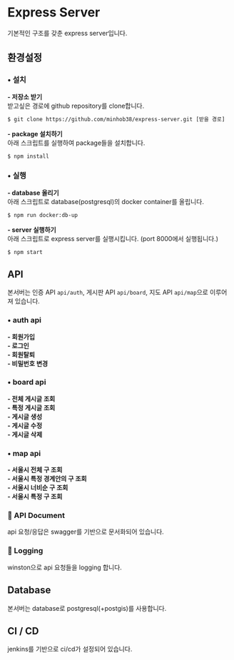 # Express Server

기본적인 구조를 갖춘 express server입니다.

## 환경설정

### • 설치

**\- 저장소 받기**  
받고싶은 경로에 github repository를 clone합니다.

```sh
$ git clone https://github.com/minhob38/express-server.git [받을 경로]
```

**\- package 설치하기**  
아래 스크립트를 실행하여 package들을 설치합니다.

```sh
$ npm install
```

### • 실행

**\- database 올리기**  
아래 스크립트로 database(postgresql)의 docker container를 올립니다.

```sh
$ npm run docker:db-up
```

**\- server 실행하기**  
아래 스크립트로 express server를 실행시킵니다. (port 8000에서 실행됩니다.)

```sh
$ npm start
```

## API

본서버는 인증 API `api/auth`, 게시판 API `api/board`, 지도 API `api/map`으로 이루어져 있습니다.

### • auth api

**\- 회원가입**  
**\- 로그인**  
**\- 회원탈퇴**  
**\- 비밀번호 변경**

### • board api

**\- 전체 게시글 조회**  
**\- 특정 게시글 조회**  
**\- 게시글 생성**  
**\- 게시글 수정**  
**\- 게시글 삭제**

### • map api

**\- 서울시 전체 구 조회**  
**\- 서울시 특정 경계안의 구 조회**  
**\- 서울시 너비순 구 조회**  
**\- 서울시 특정 구 조회**

<!-- ### • store api

file 저장 api -->

### 📔 API Document

api 요청/응답은 swagger를 기반으로 문서화되어 있습니다.

### 🔎 Logging

winston으로 api 요청들을 logging 합니다.

## Database

본서버는 database로 postgresql(+postgis)를 사용합니다.

## CI / CD

jenkins를 기반으로 ci/cd가 설정되어 있습니다.

<!-- ## Test Code -->
<!-- jest 기반 unit test -->
<!-- supertest 기반 int test -->
